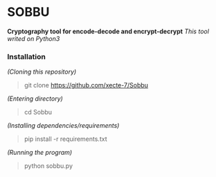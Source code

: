 # SOBBU
**Cryptography tool for encode-decode and encrypt-decrypt**
*This tool writed on Python3*

### Installation
*(Cloning this repository)*
> git clone https://github.com/xecte-7/Sobbu

*(Entering directory)*
> cd Sobbu

*(Installing dependencies/requirements)*
> pip install -r requirements.txt

*(Running the program)*
> python sobbu.py
